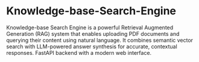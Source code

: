 # Knowledge-base-Search-Engine
Knowledge-base Search Engine is a powerful Retrieval Augmented Generation (RAG) system that enables uploading PDF documents and querying their content using natural language. It combines semantic vector search with LLM-powered answer synthesis for accurate, contextual responses. FastAPI backend with a modern web interface.
